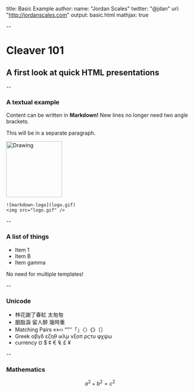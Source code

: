 title: Basic Example
author:
  name: "Jordan Scales"
  twitter: "@jdan"
  url: "http://jordanscales.com"
output: basic.html
mathjax: true

--

# Cleaver 101
## A first look at quick HTML presentations

--

### A textual example

Content can be written in **Markdown!** New lines no longer need two angle brackets.

This will be in a separate paragraph.

<img src="http://whatismarkdown.com/workspace/img/logo.gif" alt="Drawing" style="width: 150px;"/>

    ![markdown-logo](logo.gif)
    <img src="logo.gif" />

--

### A list of things

* Item 1
* Item B
* Item gamma

No need for multiple templates!

--

### Unicode

* 林花謝了春紅 太匆匆
* 胭脂淚 留人醉 幾時重
* Matching Pairs «»‹› “”‘’「」〈〉《》〔〕
* Greek αβγδ εζηθ ικλμ νξοπ ρςτυ φχψω
* currency  ¤ $ ¢ € ₠ £ ¥

--

### Mathematics

$$a^2 + b^2 = c^2$$
